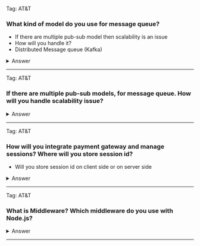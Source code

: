 Tag: AT&T

### What kind of model do you use for message queue?

- If there are multiple pub-sub model then scalability is an issue
- How will you handle it?
- Distributed Message queue (Kafka)

<details>
<summary>Answer</summary>
<p>
</p>
</details>

---

Tag: AT&T

### If there are multiple pub-sub models, for message queue. How will you handle scalability issue?

<details>
<summary>Answer</summary>
<p>

When dealing with multiple pub-sub models in a message queue, scalability can become a concern. To handle scalability, there are a few approaches you can consider:

<strong>Use a distributed message queue:</strong> A distributed message queue is designed to handle large amounts of data and can distribute messages across multiple nodes. This can help to reduce the load on individual nodes and improve overall system performance. Examples of distributed message queue systems include Apache Kafka, RabbitMQ, and Amazon SQS.

<strong>Use a load balancer:</strong> A load balancer can help distribute incoming requests across multiple nodes. This can help to balance the load on individual nodes and improve overall system performance. A load balancer can be used to distribute incoming pub-sub messages across multiple nodes.

<strong>Use a sharding strategy:</strong> Sharding involves dividing data into smaller chunks and distributing them across multiple nodes. This can help to reduce the load on individual nodes and improve overall system performance. Sharding can be used to distribute pub-sub messages across multiple nodes based on specific criteria such as message topic or message source.

<strong>Use a caching strategy:</strong> Caching involves storing frequently accessed data in memory for faster access. Caching can be used to cache pub-sub messages that are frequently accessed, which can help to reduce the load on the message queue and improve overall system performance.

<strong>Use a hybrid approach:</strong> A combination of the above approaches can be used to achieve optimal scalability. For example, a distributed message queue can be combined with a load balancer to distribute messages across multiple nodes, and a sharding strategy can be used to distribute messages based on specific criteria.

</p>
</details>

---

Tag: AT&T

### How will you integrate payment gateway and manage sessions? Where will you store session id?

- Will you store session id on client side or on server side

<details>
<summary>Answer</summary>
<p>
</p>
</details>

---

Tag: AT&T

### What is Middleware? Which middleware do you use with Node.js?

<details>
<summary>Answer</summary>
<p>
<strong>Express.js:</strong> Express is a popular web application framework for Node.js that provides a wide range of middleware for handling HTTP requests and responses. It includes middleware for handling routing, parsing request bodies, and serving static files, among others.

<strong>body-parser:</strong> body-parser is a middleware package that provides support for parsing request bodies in different formats, including JSON, URL-encoded, and multipart. It can be used with any Node.js web application framework.

<strong>morgan:</strong> morgan is a middleware package that provides logging for HTTP requests and responses. It can be used to log request details such as the URL, method, status code, and response time.

<strong>helmet:</strong> helmet is a middleware package that provides security-related HTTP headers for Node.js web applications. It can help to protect against common web application attacks such as XSS and CSRF.

<strong>compression:</strong> compression is a middleware package that provides response compression for Node.js web applications. It can help to reduce the size of HTTP responses, which can improve page load times and reduce bandwidth usage.

<strong>cookie-parser:</strong> cookie-parser is a middleware package that provides support for parsing HTTP cookies in Node.js web applications. It can be used to read and write cookies in a simple and convenient way.

</p>
</details>

---
